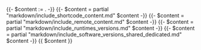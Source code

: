 {{- $content := . -}}
{{- $content = partial "markdown/include_shortcode_content.md" $content -}}
{{- $content = partial "markdown/include_remote_content.md" $content -}}
{{- $content = partial "markdown/include_runtimes_versions.md" $content -}}
{{- $content = partial "markdown/include_software_versions_shared_dedicated.md" $content -}}
{{ $content }}
